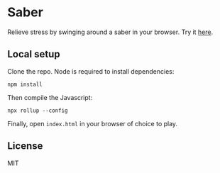 # Saber

Relieve stress by swinging around a saber in your browser. Try it
[here](https://adamheins.com/projects/saber/).

## Local setup

Clone the repo. Node is required to install dependencies:
```
npm install
```

Then compile the Javascript:
```
npx rollup --config
```

Finally, open `index.html` in your browser of choice to play.

## License

MIT
